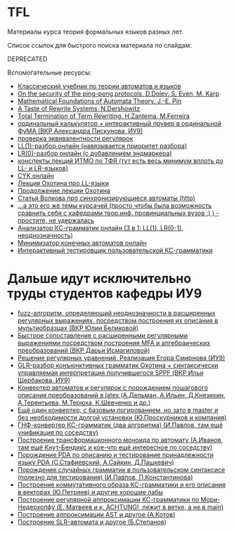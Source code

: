 # TFL
Материалы курса теория формальных языков разных лет.

Список ссылок для быстрого поиска материала по слайдам:

DEPRECATED

Вспомогательные ресурсы:

- [Классический учебник по теории автоматов и языков](https://e.famnit.upr.si/pluginfile.php/636821/mod_page/content/8/Automata.pdf)
- [On the security of the ping-pong protocols. D.Dolev, S. Even, M. Karp](https://www.sciencedirect.com/science/article/pii/S0019995882904016)
- [Mathematical Foundations of Automata Theory. J.-E. Pin](https://www.irif.fr/~jep/PDF/MPRI/MPRI.pdf)
- [A Taste of Rewrite Systems. N.Dershowitz](https://www.cs.tau.ac.il/~nachum/papers/taste-fixed.pdf)
- [Total Termination of Term Rewriting. H.Zantema, M.Ferreira](https://research.tue.nl/files/4285313/398276.pdf)
- [ординальный калькулятор + интерактивный прувер в ординальной ФуМА (ВКР Александра Пискунова, ИУ9)](https://github.com/Vigorge/provskell)
- [проверка эквивалентности регулярок](https://bakkot.github.io/dfa-lib/regeq.html)
- [LL(1)-разбор онлайн (навязывается приоритет разбора)](https://www.cs.princeton.edu/courses/archive/spring20/cos320/LL1/)
- [LR(0)-разбор онлайн (с добавлением эндмаркера)](https://www.cs.princeton.edu/courses/archive/spring20/cos320/LR0/)
- [конспекты лекций ИТМО по ТФЯ (тут есть весь минимум вплоть до LL- и LR-языков)](https://neerc.ifmo.ru/wiki/index.php?title=%D0%A2%D0%B5%D0%BE%D1%80%D0%B8%D1%8F_%D1%84%D0%BE%D1%80%D0%BC%D0%B0%D0%BB%D1%8C%D0%BD%D1%8B%D1%85_%D1%8F%D0%B7%D1%8B%D0%BA%D0%BE%D0%B2)
- [CYK онлайн](https://www.xarg.org/tools/cyk-algorithm/)
- [Лекция Охотина про LL-языки](https://users.math-cs.spbu.ru/~okhotin/teaching/fg_2019/okhotin_fg_2019_l12.pdf)
- [Продолжение лекции Охотина](https://users.math-cs.spbu.ru/~okhotin/teaching/fg_2019/okhotin_fg_2019_l13.pdf)
- [Статья Волкова про синхронизирующиеся автоматы (http)](http://kadm.kmath.ru/files/synchro1.pdf)
- [...а это его же темы курсачей (просто чтобы была возможность сравнить себя с кафедрами теор.инф. провинциальных вузов :) ) - простите, не удержалась](http://kadm.kmath.ru/pages.php?id=volkov_papers) 
- [Анализатор КС-грамматик онлайн (3 в 1: LL(1), LR(0-1), неоднозначность)](http://mdaines.github.io/grammophone/#/)
- [Минимизатор конечных автоматов онлайн](https://aswaddev.github.io/dfa-minimizer/)
- [Интерактивный тестировщик пользовательской КС-грамматики](https://web.stanford.edu/class/archive/cs/cs103/cs103.1156/tools/cfg/)

# Дальше идут исключительно труды студентов кафедры ИУ9

- [fuzz-алгоритм, определяющий неоднозначности в расширенных регулярных выражениях, посредством построения их описания в мультиобразцах (ВКР Юлии Беликовой)](https://github.com/julia-bel/regex_fuzzing)
- [Быстрое сопоставление с расширенными регулярными выражениями посредством построения MFA и алгебраических преобразований (ВКР Дарьи Исмагиловой)](https://github.com/Danya-Is/re2-modification)
- [Решение регулярных уравнений. Реализация Егора Смирнова (ИУ9)](https://smegdm.github.io/tfl/lab2/regex_system_solver/index.html)
- [GLR-разбор конъюнктивных грамматик Охотина + синтаксически управляемая интерпретация получившегося SPPF (ВКР Ильи Щербакова, ИУ9)](https://github.com/ylyxa/Conjunctive-GLR) 
- [Конвертер автоматов и регулярок с порождением пошагового описания преобразований в latex (А.Дельман, А.Ильин, Д.Князихин, А.Терентьева, М.Терюха, К.Шевченко и др.)](https://github.com/StarikTenger/Chipollino)
- [Ещё один конвертер, с базовым логированием, но зато в master и без необходимости долгой установки (Ю.Проскурников и компания)](https://github.com/Qmask26/converter_team_project)
- [ГНФ-конвертер КС-грамматик (два алгоритма) (И.Павлов, там ещё унификация по соседству)](https://github.com/boomb0om/FormalLanguageTheory/tree/main/lab3)
- [Построение трансформационного моноида по автомату (А.Иванов, там ещё Кнут-Бендикс и кое-что ещё интересное по соседству)](https://github.com/UsefulTornado/Formal-Languages)
- [Порождение PDA по описанию и тестирование принадлежности языку PDA (С.Стафиевский, А.Сайкин, Д.Пашкевич)](https://github.com/alien-agent/final-battle)
- [Порождение случайных грамматик в пользовательском синтаксисе (полезно для тестирования) (И.Павлов, П.Константинова)](https://github.com/pollykon/FLT_lab5)
- [Построение коммутативного образа КС-грамматики и его описания в векторах (Ю.Петряев) и другие хорошие лабы](https://github.com/p0rtale/tfl-labs/tree/main/lab3)
- [Построение регулярной аппроксимации КС-грамматики по Мори-Недерхопфу (Е. Матвеев и к, ACHTUNG!, лежит в ветке, а не в main)](https://github.com/theElusiveJoe/TFL-rk1-volki_team)
- [Построение аппроксимации AST и другое (А.Котов)](https://github.com/Ankalot/FLT-labs)
- [Построение SLR-автомата и другое (Б.Степанов)](https://github.com/Lasadaf/FLT_labs)
